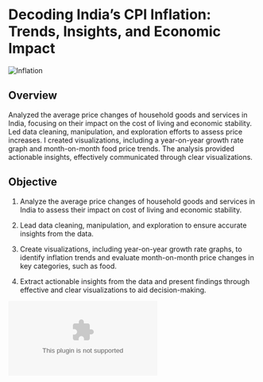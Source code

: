 # Decoding India’s CPI Inflation: Trends, Insights, and Economic Impact

![Inflation](https://github.com/Bhavana570/India_CPI_Inflation/blob/main/CPI%20INFLATION(Pic).jpeg)

## Overview
Analyzed the average price changes of household goods and services in India, focusing on their impact on the cost of living and economic stability. Led data cleaning, manipulation, and exploration efforts to assess price increases. I created visualizations, including a year-on-year growth rate graph and month-on-month food price trends. The analysis provided actionable insights, effectively communicated through clear visualizations.

## Objective
1. Analyze the average price changes of household goods and services in India to assess their impact on cost of living and economic stability.

2. Lead data cleaning, manipulation, and exploration to ensure accurate insights from the data.

3. Create visualizations, including year-on-year growth rate graphs, to identify inflation trends and evaluate month-on-month price changes in key categories, such as food.

4. Extract actionable insights from the data and present findings through effective and clear visualizations to aid decision-making.


![data](https://github.com/Bhavana570/India_CPI_Inflation/blob/main/Consumer%20Price%20Index%20V_5.0.xlsx)

